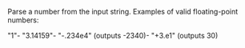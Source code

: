 
[comment]: # (TextCanvasModule)
Parse a number from the input string. Examples of valid floating-point numbers:  

 "1"- "3.14159"- "-.234e4" (outputs -2340)- "+3.e1" (outputs 30)

